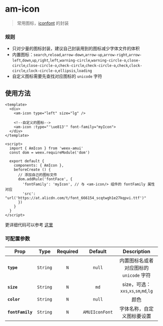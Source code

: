 # am-icon

> 常用图标，[iconfont](http://www.iconfont.cn/) 的封装

### 规则
- 只对少量的图标封装，建议自己封装用到的图标减少字体文件的体积
- 内置图标：`search`,`reload`,`arrow-down`,`arrow-up`,`arrow-right`,`arrow-left`,`down`,`up`,`right`,`left`,`warning-circle`,`warning-circle-o`,`close-circle`,`close-circle-o`,`check-circle`,`check-circle-o`,`check`,`clock-circle`,`clock-circle-o`,`ellipsis`,`loading`
- 自定义图标需要先查找对应图标的 `unicode` 字符

## 使用方法

```vue
<template>
  <div>
    <am-icon type="left" size="lg" />

    <!--自定义的图标-->
    <am-icon :type="'\ue813'" font-family="myIcon">
  </div>
</template>

<script>
  import { AmIcon } from 'weex-amui'
  const dom = weex.requireModule('dom')

  export default {
    components: { AmIcon },
    beforeCreate () {
      // 添加自己的图标文件
      dom.addRule('fontFace', {
        'fontFamily': 'myIcon', // 与 <am-icon/> 组件的 fontFamily 属性对应
        'src': "url('https://at.alicdn.com/t/font_666154_scqtwgh1e27kqpvi.ttf')"
      })
    }
  }
</script>

```
更详细代码可以参考 [这里](TODO)

### 可配置参数
| Prop	 | Type | Required | Default | Description |
| ---- |:----:|:---:|:-------:|:----------:|
| **`type`** | `String` | `N` | `null` | 内置图标名或者对应图标的 `unicode` 字符 |
| **`size`** | `String` | `N` | `md` | size，可选：`xxs`,`xs`,`sm`,`md`,`lg` |
| **`color`** | `String` | `N` | `null` | 颜色 |
| **`fontFamily`** | `String` | `N` | `AMUIIconFont` | 字体名称，自定义图标要设置 |
